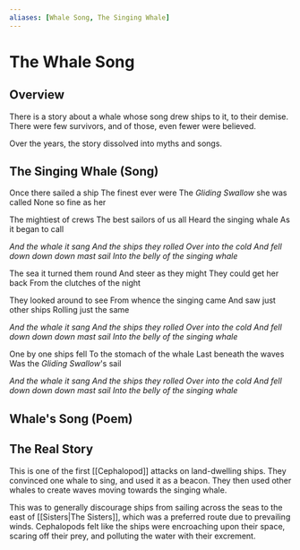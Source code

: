 ```yaml
---
aliases: [Whale Song, The Singing Whale]
---
```


# The Whale Song

## Overview
There is a story about a whale whose song drew ships to it, to their demise. There were few survivors, and of those, even fewer were believed.

Over the years, the story dissolved into myths and songs.

## The Singing Whale (Song)

Once there sailed a ship
The finest ever were
The *Gliding Swallow* she was called
None so fine as her

The mightiest of crews
The best sailors of us all
Heard the singing whale
As it began to call

*And the whale it sang
And the ships they rolled
Over into the cold
And fell down down down mast sail
Into the belly of the singing whale*

The sea it turned them round
And steer as they might
They could get her back
From the clutches of the night

They looked around to see
From whence the singing came
And saw just other ships
Rolling just the same

*And the whale it sang
And the ships they rolled
Over into the cold
And fell down down down mast sail
Into the belly of the singing whale*

One by one ships fell
To the stomach of the whale
Last beneath the waves
Was the *Gliding Swallow*'s sail

*And the whale it sang
And the ships they rolled
Over into the cold
And fell down down down mast sail
Into the belly of the singing whale*

## Whale's Song (Poem)

## The Real Story
This is one of the first [[Cephalopod]] attacks on land-dwelling ships. They convinced one whale to sing, and used it as a beacon. They then used other whales to create waves moving towards the singing whale.

This was to generally discourage ships from sailing across the seas to the east of 
[[Sisters|The Sisters]], which was a preferred route due to prevailing winds.
Cephalopods felt like the ships were encroaching upon their space, scaring off their prey, and polluting the water with their excrement.
